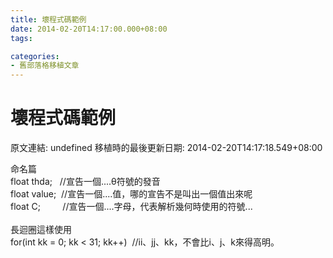 ```yaml
---
title: 壞程式碼範例
date: 2014-02-20T14:17:00.000+08:00
tags: 

categories:
- 舊部落格移植文章
---
```


# 壞程式碼範例

原文連結: undefined
移植時的最後更新日期: 2014-02-20T14:17:18.549+08:00

命名篇<br />float thda; &nbsp; //宣告一個....θ符號的發音<br />float value; &nbsp;//宣告一個....值，哪的宣告不是叫出一個值出來呢<br />float C; &nbsp; &nbsp; &nbsp; &nbsp; //宣告一個....字母，代表解析幾何時使用的符號...<br /><br />長迴圈這樣使用<br />for(int kk = 0; kk &lt; 31; kk++) &nbsp;//ii、jj、kk，不會比i、j、k來得高明。<br /><br />
